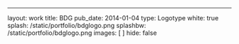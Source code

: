 ---
layout: work
title: BDG
pub_date: 2014-01-04
type: Logotype
white: true
splash: /static/portfolio/bdglogo.png
splashbw: /static/portfolio/bdglogo.png
images: [ ]
hide: false







